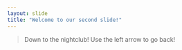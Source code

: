```yaml
---
layout: slide
title: "Welcome to our second slide!"
---
```

> Down to the nightclub!
Use the left arrow to go back!
